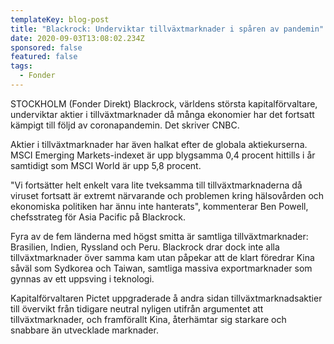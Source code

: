 ```yaml
---
templateKey: blog-post
title: "Blackrock: Underviktar tillväxtmarknader i spåren av pandemin"
date: 2020-09-03T13:08:02.234Z
sponsored: false
featured: false
tags:
  - Fonder
---
```

STOCKHOLM (Fonder Direkt) Blackrock, världens största kapitalförvaltare, underviktar aktier i tillväxtmarknader då många ekonomier har det fortsatt kämpigt till följd av coronapandemin. Det skriver CNBC.

Aktier i tillväxtmarknader har även halkat efter de globala aktiekurserna. MSCI Emerging Markets-indexet är upp blygsamma 0,4 procent hittills i år samtidigt som MSCI World är upp 5,8 procent.

"Vi fortsätter helt enkelt vara lite tveksamma till tillväxtmarknaderna då viruset fortsatt är extremt närvarande och problemen kring hälsovården och ekonomiska politiken har ännu inte hanterats", kommenterar Ben Powell, chefsstrateg för Asia Pacific på Blackrock.

Fyra av de fem länderna med högst smitta är samtliga tillväxtmarknader: Brasilien, Indien, Ryssland och Peru. Blackrock drar dock inte alla tillväxtmarknader över samma kam utan påpekar att de klart föredrar Kina såväl som Sydkorea och Taiwan, samtliga massiva exportmarknader som gynnas av ett uppsving i teknologi.

Kapitalförvaltaren Pictet uppgraderade å andra sidan tillväxtmarknadsaktier till övervikt från tidigare neutral nyligen utifrån argumentet att tillväxtmarknader, och framförallt Kina, återhämtar sig starkare och snabbare än utvecklade marknader.